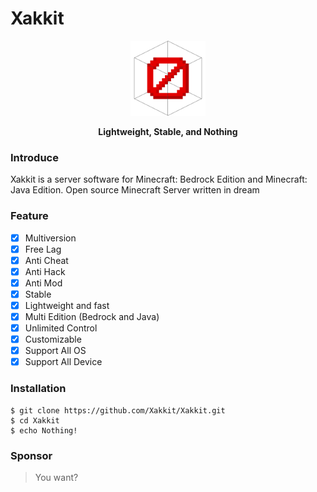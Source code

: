 # Xakkit
<p align="center">
  <img src="icon.png" height="120" width="120" />
</p>
<p align="center">
  <b>Lightweight, Stable, and Nothing</b>
</p>

### Introduce
Xakkit is a server software for Minecraft: Bedrock Edition and Minecraft: Java Edition. Open source Minecraft Server written in dream

### Feature
 - [x] Multiversion
 - [x] Free Lag
 - [x] Anti Cheat
 - [x] Anti Hack
 - [x] Anti Mod
 - [x] Stable
 - [x] Lightweight and fast
 - [x] Multi Edition (Bedrock and Java)
 - [x] Unlimited Control
 - [x] Customizable
 - [x] Support All OS
 - [x] Support All Device

### Installation
 ```
$ git clone https://github.com/Xakkit/Xakkit.git
$ cd Xakkit
$ echo Nothing!
```

### Sponsor
> You want?
